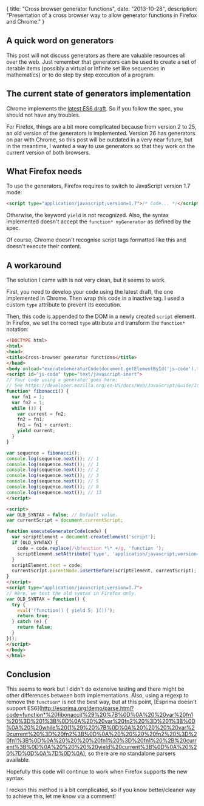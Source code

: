 {
  title: "Cross browser generator functions",
  date: "2013-10-28",
  description: "Presentation of a cross browser way to allow generator functions in Firefox and Chrome."
}

## A quick word on generators

This post will not discuss generators as there are valuable resources all over the web. Just remember that generators can be used to create a set of iterable items (possibly a virtual or infinite set like sequences in mathematics) or to do step by step execution of a program.

## The current state of generators implementation

Chrome implements the [latest ES6 draft](http://wiki.ecmascript.org/doku.php?id=harmony:generators). So if you follow the spec, you should not have any troubles.

For Firefox, things are a bit more complicated because from version 2 to 25, an old version of the generators is implemented. Version 26 has generators on par with Chrome, so this post will be outdated in a very near future, but in the meantime, I wanted a way to use generators so that they work on the current version of both browsers.

## What Firefox needs

To use the generators, Firefox requires to switch to JavaScript version 1.7 mode:
```html
<script type="application/javascript;version=1.7">/* Code... */</script>
```

Otherwise, the keyword `yield` is not recognized.
Also, the syntax implemented doesn't accept the `function* myGenerator` as defined by the spec.

Of course, Chrome doesn't recognise script tags formatted like this and doesn't execute their content.

## A workaround

The solution I came with is not very clean, but it seems to work.

First, you need to develop your code using the latest draft, the one implemented in Chrome. Then wrap this code in a inactive tag. I used a custom `type` attribute to prevent its execution.

Then, this code is appended to the DOM in a newly created `script` element. In Firefox, we set the correct `type` attribute and transform the `function*` notation:
```html
<!DOCTYPE html>
<html>
<head>
<title>Cross-browser generator functions</title>
</head>
<body onload="executeGeneratorCode(document.getElementById('js-code').text)">
<script id="js-code" type="text/javascript-inert">
// Your code using a generator goes here:
// See https://developer.mozilla.org/en-US/docs/Web/JavaScript/Guide/Iterators_and_Generators
function* fibonacci() {
  var fn1 = 1;
  var fn2 = 1;
  while (1) {
    var current = fn2;
    fn2 = fn1;
    fn1 = fn1 + current;
    yield current;
  }
}

var sequence = fibonacci();
console.log(sequence.next()); // 1
console.log(sequence.next()); // 1
console.log(sequence.next()); // 2
console.log(sequence.next()); // 3
console.log(sequence.next()); // 5
console.log(sequence.next()); // 8
console.log(sequence.next()); // 13
</script>

<script>
var OLD_SYNTAX = false; // Default value.
var currentScript = document.currentScript;

function executeGeneratorCode(code) {
  var scriptElement = document.createElement('script');
  if (OLD_SYNTAX) {
    code = code.replace(/\bfunction *\* +/g, 'function ');
    scriptElement.setAttribute('type', 'application/javascript;version=1.7');
  }
  scriptElement.text = code;
  currentScript.parentNode.insertBefore(scriptElement, currentScript);
}
</script>
<script type="application/javascript;version=1.7">
// Here, we test the old syntax in Firefox only.
var OLD_SYNTAX = function() {
  try {
    eval('(function() { yield 5; }())');
    return true;
  } catch (e) {
    return false;
  }
}();
</script>
</body>
</html>
```

## Conclusion

This seems to work but I didn't do extensive testing and there might be other differences between both implementations. Also, using a regexp to remove the `function*` is not  the best way, but at this point, [Esprima doesn't support ES6](http://esprima.org/demo/parse.html?code=function*%20fibonacci(%29%20%7B%0D%0A%20%20var%20fn1%20%3D%201%3B%0D%0A%20%20var%20fn2%20%3D%201%3B%0D%0A%20%20while%20(1%29%20%7B%0D%0A%20%20%20%20var%20current%20%3D%20fn2%3B%0D%0A%20%20%20%20fn2%20%3D%20fn1%3B%0D%0A%20%20%20%20fn1%20%3D%20fn1%20%2B%20current%3B%0D%0A%20%20%20%20yield%20current%3B%0D%0A%20%20%7D%0D%0A%7D%0D%0A), so there are no standalone parsers available.

Hopefully this code will continue to work when Firefox supports the new syntax.

I reckon this method is a bit complicated, so if you know better/cleaner way to achieve this, let me know via a comment!
